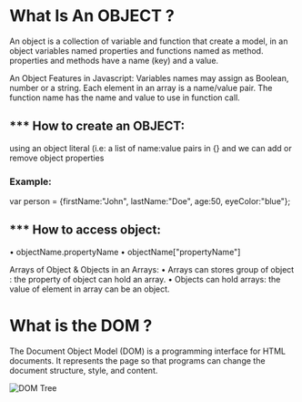 # What Is An OBJECT ?
An object is a collection of variable and function that create a model, in an object variables named properties and functions named as method. properties and methods have a name (key)  and a value.

An Object Features in Javascript:
Variables names may assign as Boolean, number or a string.
Each element in an array is a name/value pair.
The function name has the name and value to use in function call.

## *** How to create an OBJECT:
  using an object literal (i.e: a list of name:value pairs in {} and we can add or remove object properties

### Example:
  var person = {firstName:"John", lastName:"Doe", age:50, eyeColor:"blue"};

## *** How to access object:
•	objectName.propertyName
•	objectName["propertyName"]

Arrays of Object & Objects in an Arrays:
•	Arrays can stores group of object : the property of object can hold an array.
•	Objects can hold arrays: the value of element in array can be an object.

# What is the DOM ?
The Document Object Model (DOM) is a programming interface for HTML documents. It represents the page so that programs can change the document structure, style, and content. 

![DOM Tree](https://www.w3schools.com/js/pic_htmltree.gif)